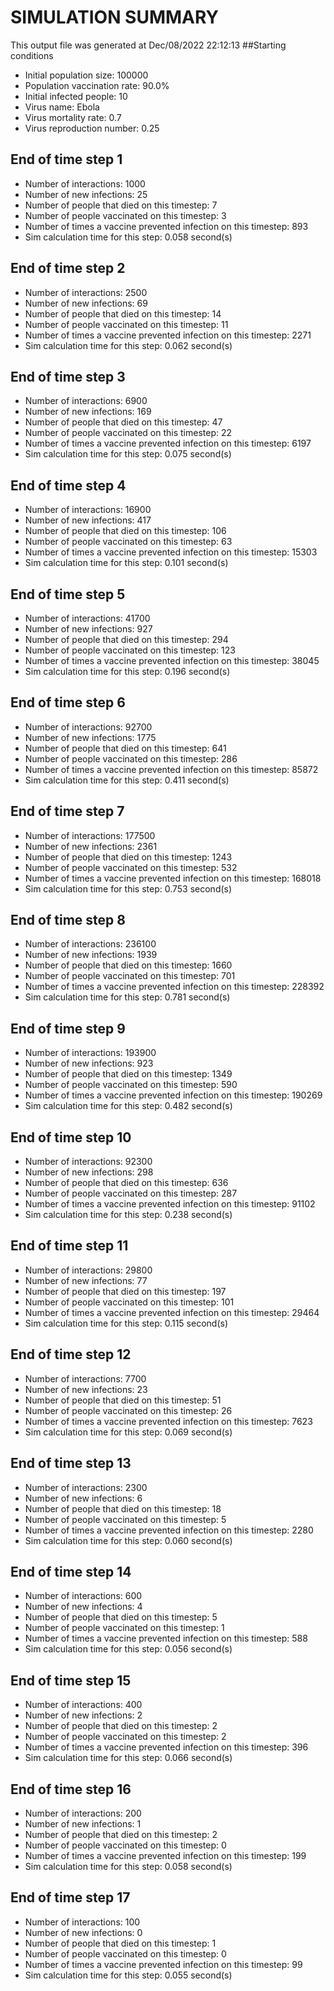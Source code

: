 # SIMULATION SUMMARY
This output file was generated at Dec/08/2022 22:12:13
##Starting conditions
- Initial population size: 100000
- Population vaccination rate: 90.0%
- Initial infected people: 10
- Virus name: Ebola
- Virus mortality rate: 0.7
- Virus reproduction number: 0.25

## End of time step 1
- Number of interactions: 1000
- Number of new infections: 25
- Number of people that died on this timestep: 7
- Number of people vaccinated on this timestep: 3
- Number of times a vaccine prevented infection on this timestep: 893 
- Sim calculation time for this step: 0.058 second(s)

## End of time step 2
- Number of interactions: 2500
- Number of new infections: 69
- Number of people that died on this timestep: 14
- Number of people vaccinated on this timestep: 11
- Number of times a vaccine prevented infection on this timestep: 2271 
- Sim calculation time for this step: 0.062 second(s)

## End of time step 3
- Number of interactions: 6900
- Number of new infections: 169
- Number of people that died on this timestep: 47
- Number of people vaccinated on this timestep: 22
- Number of times a vaccine prevented infection on this timestep: 6197 
- Sim calculation time for this step: 0.075 second(s)

## End of time step 4
- Number of interactions: 16900
- Number of new infections: 417
- Number of people that died on this timestep: 106
- Number of people vaccinated on this timestep: 63
- Number of times a vaccine prevented infection on this timestep: 15303 
- Sim calculation time for this step: 0.101 second(s)

## End of time step 5
- Number of interactions: 41700
- Number of new infections: 927
- Number of people that died on this timestep: 294
- Number of people vaccinated on this timestep: 123
- Number of times a vaccine prevented infection on this timestep: 38045 
- Sim calculation time for this step: 0.196 second(s)

## End of time step 6
- Number of interactions: 92700
- Number of new infections: 1775
- Number of people that died on this timestep: 641
- Number of people vaccinated on this timestep: 286
- Number of times a vaccine prevented infection on this timestep: 85872 
- Sim calculation time for this step: 0.411 second(s)

## End of time step 7
- Number of interactions: 177500
- Number of new infections: 2361
- Number of people that died on this timestep: 1243
- Number of people vaccinated on this timestep: 532
- Number of times a vaccine prevented infection on this timestep: 168018 
- Sim calculation time for this step: 0.753 second(s)

## End of time step 8
- Number of interactions: 236100
- Number of new infections: 1939
- Number of people that died on this timestep: 1660
- Number of people vaccinated on this timestep: 701
- Number of times a vaccine prevented infection on this timestep: 228392 
- Sim calculation time for this step: 0.781 second(s)

## End of time step 9
- Number of interactions: 193900
- Number of new infections: 923
- Number of people that died on this timestep: 1349
- Number of people vaccinated on this timestep: 590
- Number of times a vaccine prevented infection on this timestep: 190269 
- Sim calculation time for this step: 0.482 second(s)

## End of time step 10
- Number of interactions: 92300
- Number of new infections: 298
- Number of people that died on this timestep: 636
- Number of people vaccinated on this timestep: 287
- Number of times a vaccine prevented infection on this timestep: 91102 
- Sim calculation time for this step: 0.238 second(s)

## End of time step 11
- Number of interactions: 29800
- Number of new infections: 77
- Number of people that died on this timestep: 197
- Number of people vaccinated on this timestep: 101
- Number of times a vaccine prevented infection on this timestep: 29464 
- Sim calculation time for this step: 0.115 second(s)

## End of time step 12
- Number of interactions: 7700
- Number of new infections: 23
- Number of people that died on this timestep: 51
- Number of people vaccinated on this timestep: 26
- Number of times a vaccine prevented infection on this timestep: 7623 
- Sim calculation time for this step: 0.069 second(s)

## End of time step 13
- Number of interactions: 2300
- Number of new infections: 6
- Number of people that died on this timestep: 18
- Number of people vaccinated on this timestep: 5
- Number of times a vaccine prevented infection on this timestep: 2280 
- Sim calculation time for this step: 0.060 second(s)

## End of time step 14
- Number of interactions: 600
- Number of new infections: 4
- Number of people that died on this timestep: 5
- Number of people vaccinated on this timestep: 1
- Number of times a vaccine prevented infection on this timestep: 588 
- Sim calculation time for this step: 0.056 second(s)

## End of time step 15
- Number of interactions: 400
- Number of new infections: 2
- Number of people that died on this timestep: 2
- Number of people vaccinated on this timestep: 2
- Number of times a vaccine prevented infection on this timestep: 396 
- Sim calculation time for this step: 0.066 second(s)

## End of time step 16
- Number of interactions: 200
- Number of new infections: 1
- Number of people that died on this timestep: 2
- Number of people vaccinated on this timestep: 0
- Number of times a vaccine prevented infection on this timestep: 199 
- Sim calculation time for this step: 0.058 second(s)

## End of time step 17
- Number of interactions: 100
- Number of new infections: 0
- Number of people that died on this timestep: 1
- Number of people vaccinated on this timestep: 0
- Number of times a vaccine prevented infection on this timestep: 99 
- Sim calculation time for this step: 0.055 second(s)
